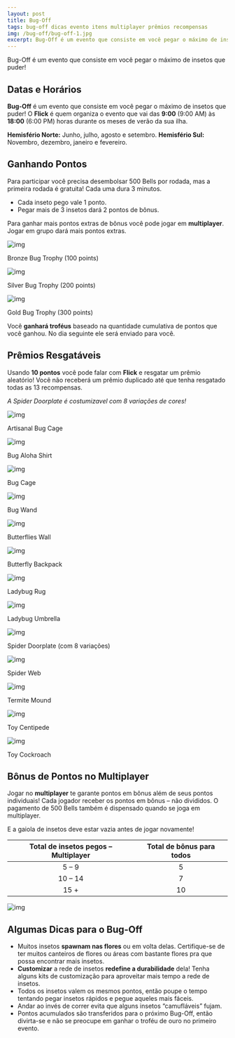 ```yaml
---
layout: post
title: Bug-Off
tags: bug-off dicas evento itens multiplayer prêmios recompensas
img: /bug-off/bug-off-1.jpg
excerpt: Bug-Off é um evento que consiste em você pegar o máximo de insetos que puder!
---
```

Bug-Off é um evento que consiste em você pegar o máximo de insetos que puder!<!--more-->

## Datas e Horários

**Bug-Off** é um evento que consiste em você pegar o máximo de insetos que puder! O **Flick** é quem organiza o evento que vai das **9:00** (9:00 AM) às **18:00** (6:00 PM) horas durante os meses de verão da sua ilha.

**Hemisfério Norte:** Junho, julho, agosto e setembro.
**Hemisfério Sul:** Novembro, dezembro, janeiro e fevereiro.

## Ganhando Pontos

Para participar você precisa desembolsar 500 Bells por rodada, mas a primeira rodada é gratuita! Cada uma dura 3 minutos.

- Cada inseto pego vale 1 ponto.
- Pegar mais de 3 insetos dará 2 pontos de bônus.

Para ganhar mais pontos extras de bônus você pode jogar em **multiplayer**. Jogar em grupo dará mais pontos extras.

![img](http://acnh.alexbarlim.com/wp-content/uploads/2020/12/FtrTrophyInsectBronz.png)

Bronze Bug Trophy
(100 points)

![img](http://acnh.alexbarlim.com/wp-content/uploads/2020/12/FtrTrophyInsectSilver.png)

Silver Bug Trophy
(200 points)

![img](http://acnh.alexbarlim.com/wp-content/uploads/2020/12/FtrTrophyInsectGold.png)

Gold Bug Trophy
(300 points)

Você **ganhará troféus** baseado na quantidade cumulativa de pontos que você ganhou. No dia seguinte ele será enviado para você.

## Prêmios Resgatáveis

Usando **10 pontos** você pode falar com **Flick** e resgatar um prêmio aleatório! Você não receberá um prêmio duplicado até que tenha resgatado todas as 13 recompensas.

*A Spider Doorplate é costumizavel com 8 variações de cores!*

![img](http://acnh.alexbarlim.com/wp-content/uploads/2020/12/artisanal_bug_cage.png)

Artisanal Bug Cage

![img](http://acnh.alexbarlim.com/wp-content/uploads/2020/12/bug_aloha_shirt.png)

Bug Aloha Shirt

![img](http://acnh.alexbarlim.com/wp-content/uploads/2020/12/bug_cage.png)

Bug Cage

![img](http://acnh.alexbarlim.com/wp-content/uploads/2020/12/bug_wand.png)

Bug Wand

![img](http://acnh.alexbarlim.com/wp-content/uploads/2020/12/butterflies_wall.png)

Butterflies Wall

![img](http://acnh.alexbarlim.com/wp-content/uploads/2020/12/butterfly_backpack.png)

Butterfly Backpack

![img](http://acnh.alexbarlim.com/wp-content/uploads/2020/12/ladybug_rug.png)

Ladybug Rug

![img](http://acnh.alexbarlim.com/wp-content/uploads/2020/12/ladybug_umbrella-1.png)

Ladybug Umbrella

![img](http://acnh.alexbarlim.com/wp-content/uploads/2020/12/spider_doorplate.png)

Spider Doorplate
(com 8 variações)

![img](http://acnh.alexbarlim.com/wp-content/uploads/2020/12/spider_web.png)

Spider Web

![img](http://acnh.alexbarlim.com/wp-content/uploads/2020/12/termite_mound.png)

Termite Mound

![img](http://acnh.alexbarlim.com/wp-content/uploads/2020/12/toy_centipede.png)

Toy Centipede

![img](http://acnh.alexbarlim.com/wp-content/uploads/2020/12/toy_cockroach.png)

Toy Cockroach

## Bônus de Pontos no Multiplayer

Jogar no **multiplayer** te garante pontos em bônus além de seus pontos individuais! Cada jogador receber os pontos em bônus – não divididos. O pagamento de 500 Bells também é dispensado quando se joga em multiplayer.

E a gaiola de insetos deve estar vazia antes de jogar novamente!

| Total de insetos pegos – Multiplayer | Total de bônus para todos |
| :----------------------------------: | :-----------------------: |
|                5 – 9                 |             5             |
|               10 – 14                |             7             |
|                 15 +                 |            10             |

![img](http://acnh.alexbarlim.com/wp-content/uploads/2020/12/bug-off-1024x576.jpg)

## Algumas Dicas para o Bug-Off

- Muitos insetos **spawnam nas flores** ou em volta delas. Certifique-se de ter muitos canteiros de flores ou áreas com bastante flores pra que possa encontrar mais insetos.
- **Customizar** a rede de insetos **redefine a durabilidade** dela! Tenha alguns kits de customização para aproveitar mais tempo a rede de insetos.
- Todos os insetos valem os mesmos pontos, então poupe o tempo tentando pegar insetos rápidos e pegue aqueles mais fáceis.
- Andar ao invés de correr evita que alguns insetos “camufláveis” fujam.
- Pontos acumulados são transferidos para o próximo Bug-Off, então divirta-se e não se preocupe em ganhar o troféu de ouro no primeiro evento.